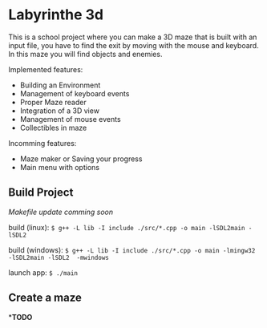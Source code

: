 # Labyrinthe 3d

This is a school project where you can make a 3D maze that is built with an input file, you have to find the exit by moving with the mouse and keyboard. In this maze you will find objects and enemies.

Implemented features:
- Building an Environment
- Management of keyboard events
- Proper Maze reader
- Integration of a 3D view
- Management of mouse events
- Collectibles in maze

Incomming features:
- Maze maker or Saving your progress
- Main menu with options

## Build Project
*Makefile update comming soon* 

build (linux): ``$ g++ -L lib -I include ./src/*.cpp -o main -lSDL2main -lSDL2``

build (windows): ``$ g++ -L lib -I include ./src/*.cpp -o main -lmingw32 -lSDL2main -lSDL2  -mwindows``

launch app: ``$ ./main``


## Create a maze
***TODO**
